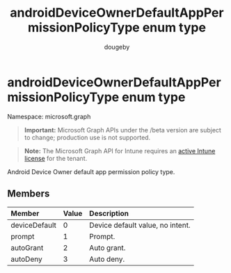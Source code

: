 ﻿---
title: "androidDeviceOwnerDefaultAppPermissionPolicyType enum type"
description: "Android Device Owner default app permission policy type."
author: "dougeby"
localization_priority: Normal
ms.prod: "intune"
doc_type: enumPageType
---

# androidDeviceOwnerDefaultAppPermissionPolicyType enum type

Namespace: microsoft.graph

> **Important:** Microsoft Graph APIs under the /beta version are subject to change; production use is not supported.

> **Note:** The Microsoft Graph API for Intune requires an [active Intune license](https://go.microsoft.com/fwlink/?linkid=839381) for the tenant.

Android Device Owner default app permission policy type.

## Members

| Member        | Value | Description                      |
| :------------ | :---- | :------------------------------- |
| deviceDefault | 0     | Device default value, no intent. |
| prompt        | 1     | Prompt.                          |
| autoGrant     | 2     | Auto grant.                      |
| autoDeny      | 3     | Auto deny.                       |
